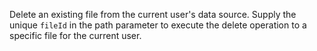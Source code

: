 Delete an existing file from the current user's data source. Supply the unique `fileId` in the path parameter to execute the delete operation to a specific file for the current user.